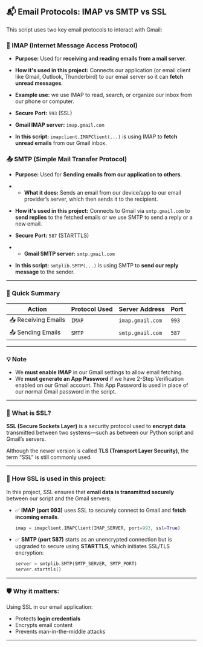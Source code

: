 
## 📬 Email Protocols: IMAP vs SMTP vs SSL

This script uses two key email protocols to interact with Gmail:

### 🔁 IMAP (Internet Message Access Protocol)

* **Purpose:** Used for **receiving and reading emails from a mail server**.
* **How it's used in this project:**
  Connects our application (or email client like Gmail, Outlook, Thunderbird) to our email server so it can **fetch unread messages**.
* **Example use:**
  we use IMAP to read, search, or organize our inbox from our phone or computer.
* **Secure Port:** `993` (SSL)
* **Gmail IMAP server:** `imap.gmail.com`

* **In this script:**
  `imapclient.IMAPClient(...)` is using IMAP to **fetch unread emails** from our Gmail inbox.


### 📤 SMTP (Simple Mail Transfer Protocol)

* **Purpose:** Used for **Sending emails from our application to others**.
* * **What it does:**
  Sends an email from our device/app to our email provider’s server, which then sends it to the recipient.
* **How it's used in this project:**
  Connects to Gmail via `smtp.gmail.com` to **send replies** to the fetched emails or we use SMTP to send a reply or a new email.
* **Secure Port:** `587` (STARTTLS)
* * **Gmail SMTP server:** `smtp.gmail.com`

* **In this script:**
  `smtplib.SMTP(...)` is using SMTP to **send our reply message** to the sender.

---

### 🔄 Quick Summary

| Action              | Protocol Used | Server Address   | Port  |
| ------------------- | ------------- | ---------------- | ----- |
| 📥 Receiving Emails | `IMAP`        | `imap.gmail.com` | `993` |
| 📤 Sending Emails   | `SMTP`        | `smtp.gmail.com` | `587` |

---

### 💡 Note

* We **must enable IMAP** in our Gmail settings to allow email fetching.
* We **must generate an App Password** if we have 2-Step Verification enabled on our Gmail account.
  This App Password is used in place of our normal Gmail password in the script.

---


### 🔐 What is SSL?

**SSL (Secure Sockets Layer)** is a security protocol used to **encrypt data** transmitted between two systems—such as between our Python script and Gmail’s servers.

Although the newer version is called **TLS (Transport Layer Security)**, the term “SSL” is still commonly used.

---

### 💼 How SSL is used in this project:

In this project, SSL ensures that **email data is transmitted securely** between our script and the Gmail servers:

* ✅ **IMAP (port 993)** uses SSL to securely connect to Gmail and **fetch incoming emails**.

  ```python
  imap = imapclient.IMAPClient(IMAP_SERVER, port=993, ssl=True)
  ```
* ✅ **SMTP (port 587)** starts as an unencrypted connection but is upgraded to secure using **STARTTLS**, which initiates SSL/TLS encryption:

  ```python
  server = smtplib.SMTP(SMTP_SERVER, SMTP_PORT)
  server.starttls()
  ```

---

### 🛡️ Why it matters:

Using SSL in our email application:

* Protects **login credentials**
* Encrypts email content
* Prevents man-in-the-middle attacks

---
